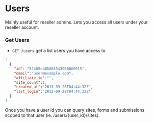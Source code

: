Users
=====

Mainly useful for reseller admins. Lets you access all users under your reseller account.

### Get Users

* `GET /users` get a list users you have access to

```json
[
  {
    "id": "52465eb05803543960000015",
    "email":"user@example.com",
    "affiliate_id":"",
    "site_count":1,
    "created_at":"2013-09-28T04:44:32Z",
    "last_login":"2013-09-28T04:44:33Z"
  }
]
```

Once you have a user id you can query sites, forms and submissions scoped to that user (ie. /users/{user_id}/sites).
